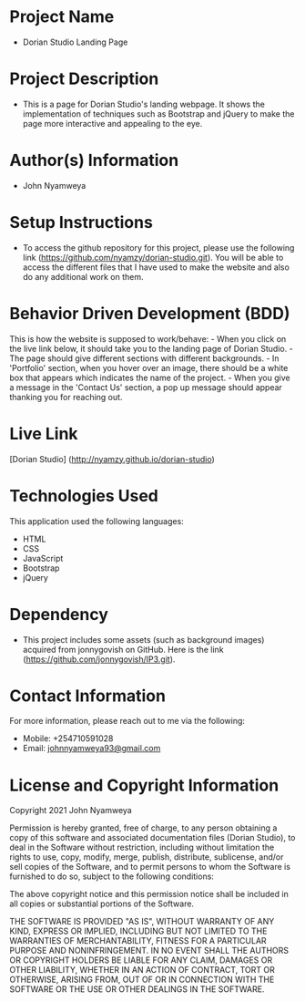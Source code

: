 # Project Name
  - Dorian Studio Landing Page

# Project Description
  - This is a page for Dorian Studio's landing webpage. It shows the implementation of techniques such as Bootstrap and jQuery to make the page more interactive and appealing to the eye.

# Author(s) Information
  - John Nyamweya

# Setup Instructions
  - To access the github repository for this project, please use the following link (https://github.com/nyamzy/dorian-studio.git). You will be able to access the different files that I have used to make the website and also do any additional work on them.

# Behavior Driven Development (BDD)
  This is how the website is supposed to work/behave:
    - When you click on the live link below, it should take you to the landing page of Dorian Studio.
    - The page should give different sections with different backgrounds.
    - In 'Portfolio' section, when you hover over an image, there should be a white box that appears which indicates the name of the project.
    - When you give a message in the 'Contact Us' section, a pop up message should appear thanking you for reaching out.

# Live Link
  [Dorian Studio] (http://nyamzy.github.io/dorian-studio)

# Technologies Used
  This application used the following languages:
  - HTML
  - CSS
  - JavaScript
  - Bootstrap
  - jQuery

# Dependency
  - This project includes some assets (such as background images) acquired from jonnygovish on GitHub. Here is the link (https://github.com/jonnygovish/IP3.git).

# Contact Information
  For more information, please reach out to me via the following:
  - Mobile: +254710591028
  - Email: johnnyamweya93@gmail.com

# License and Copyright Information
  Copyright 2021 John Nyamweya

  Permission is hereby granted, free of charge, to any person obtaining a copy of this software and associated documentation files (Dorian Studio), to deal in the Software without restriction, including without limitation the rights to use, copy, modify, merge, publish, distribute, sublicense, and/or sell copies of the Software, and to permit persons to whom the Software is furnished to do so, subject to the following conditions:

  The above copyright notice and this permission notice shall be included in all copies or substantial portions of the Software.

  THE SOFTWARE IS PROVIDED "AS IS", WITHOUT WARRANTY OF ANY KIND, EXPRESS OR IMPLIED, INCLUDING BUT NOT LIMITED TO THE WARRANTIES OF MERCHANTABILITY, FITNESS FOR A PARTICULAR PURPOSE AND NONINFRINGEMENT. IN NO EVENT SHALL THE AUTHORS OR COPYRIGHT HOLDERS BE LIABLE FOR ANY CLAIM, DAMAGES OR OTHER LIABILITY, WHETHER IN AN ACTION OF CONTRACT, TORT OR OTHERWISE, ARISING FROM, OUT OF OR IN CONNECTION WITH THE SOFTWARE OR THE USE OR OTHER DEALINGS IN THE SOFTWARE.
